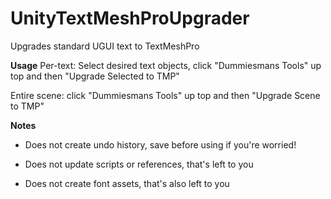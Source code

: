 # UnityTextMeshProUpgrader
Upgrades standard UGUI text to TextMeshPro

**Usage**
Per-text: Select desired text objects, click "Dummiesmans Tools" up top and then "Upgrade Selected to TMP"

Entire scene: click "Dummiesmans Tools" up top and then "Upgrade Scene to TMP"


**Notes**
- Does not create undo  history, save before using if you're worried!

- Does not update scripts or references, that's left to you

- Does not create font assets, that's also left to you

